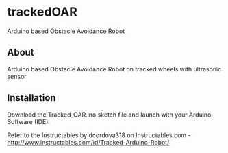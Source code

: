 # trackedOAR
Arduino based Obstacle Avoidance Robot
## About ##
Arduino based Obstacle Avoidance Robot on tracked wheels with ultrasonic sensor

## Installation ##
Download the Tracked_OAR.ino sketch file and launch with your Arduino Software (IDE).

Refer to the Instructables by dcordova318 on Instructables.com - http://www.instructables.com/id/Tracked-Arduino-Robot/
